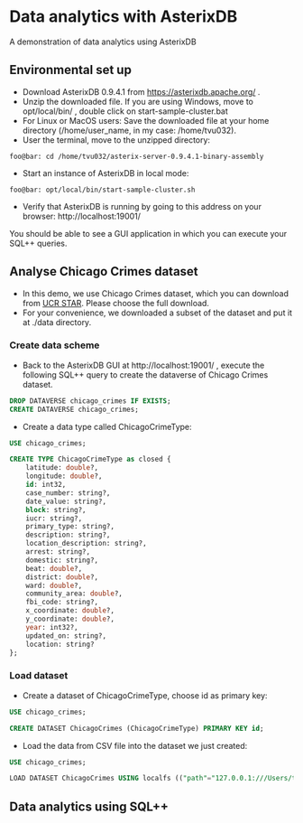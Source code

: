 # Data analytics with AsterixDB
A demonstration of data analytics using AsterixDB

## Environmental set up
* Download AsterixDB 0.9.4.1 from https://asterixdb.apache.org/ .
* Unzip the downloaded file. 
If you are using Windows, move to opt/local/bin/ , double click on start-sample-cluster.bat 
* For Linux or MacOS users: 
Save the downloaded file at your home directory (/home/user_name, in my case: /home/tvu032).
* User the terminal, move to the unzipped directory: 
```console
foo@bar: cd /home/tvu032/asterix-server-0.9.4.1-binary-assembly
```
* Start an instance of AsterixDB in local mode:

```console
foo@bar: opt/local/bin/start-sample-cluster.sh
```

* Verify that AsterixDB is running by going to this address on your browser:
http://localhost:19001/ 

You should be able to see a GUI application in which you can execute your SQL++ queries.

## Analyse Chicago Crimes dataset 
* In this demo, we use Chicago Crimes dataset, which you can download from [UCR STAR](https://star.cs.ucr.edu/?Chicago%20Crimes#center=41.8376,-87.6322&zoom=11).
Please choose the full download.
* For your convenience, we downloaded a subset of the dataset and put it at ./data directory.

### Create data scheme
* Back to the AsterixDB GUI at http://localhost:19001/ , execute the following SQL++ query to create the dataverse of Chicago Crimes dataset.
```sql
DROP DATAVERSE chicago_crimes IF EXISTS;
CREATE DATAVERSE chicago_crimes;
```

* Create a data type called ChicagoCrimeType:
```sql
USE chicago_crimes;

CREATE TYPE ChicagoCrimeType as closed {
    latitude: double?,
    longitude: double?,
    id: int32,
    case_number: string?,
    date_value: string?,
    block: string?,
    iucr: string?,
    primary_type: string?,
    description: string?,
    location_description: string?,
    arrest: string?,
    domestic: string?,
    beat: double?,
    district: double?,
    ward: double?,
    community_area: double?,
    fbi_code: string?,
    x_coordinate: double?,
    y_coordinate: double?,
    year: int32?,
    updated_on: string?,
    location: string?
};
```

### Load dataset
* Create a dataset of ChicagoCrimeType, choose id as primary key:
```sql
USE chicago_crimes;

CREATE DATASET ChicagoCrimes (ChicagoCrimeType) PRIMARY KEY id;
```

* Load the data from CSV file into the dataset we just created:
```sql
USE chicago_crimes;

LOAD DATASET ChicagoCrimes USING localfs (("path"="127.0.0.1:///Users/tinvu/OneDrive/Desktop/asterix-server-0.9.4.1-binary-assembly/datasets/chicago_crimes_sample.csv"), ("format"="delimited-text"), ("delimiter"="\t"), ("header"="true"));
```

## Data analytics using SQL++
